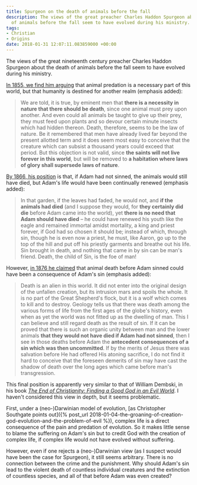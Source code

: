 ```yaml
---
title: Spurgeon on the death of animals before the fall
description: The views of the great preacher Charles Haddon Spurgeon about the death
  of animals before the fall seem to have evolved during his ministry.
tags:
- Christian
- Origins
date: 2018-01-31 12:07:11.083859000 +00:00
---
```

The views of the great nineteenth century preacher Charles Haddon Spurgeon about the death of animals before the fall seem to have evolved during his ministry.

[In 1855, we find him arguing](http://www.spurgeongems.org/vols1-3/chs43.pdf) that animal predation is a necessary part of this world, but that humanity is destined for another realm (emphasis added):

> We are told, it is true, by eminent men that **there is a necessity in nature that there should be death**, since one animal must prey upon another. And even could all animals be taught to give up their prey, they must feed upon plants and so devour certain minute insects which had hidden thereon. Death, therefore, seems to be the law of nature. Be it remembered that men have already lived far beyond the present allotted term and it does seem most easy to conceive that the creature which can subsist a thousand years could exceed that period. But this objection is not valid, since **the saints will not live forever in this world**, but will be removed to **a habitation where laws of glory shall supersede laws of nature**.

[By 1866, his position](http://www.spurgeongems.org/vols10-12/chs721.pdf) is that, if Adam had not sinned, the animals would still have died, but Adam's life would have been continually renewed (emphasis added):

> In that garden, if the leaves had faded, he would not, and **if the animals had died** (and I suppose they would, for **they certainly did die** before Adam came into the world), yet **there is no need that Adam should have died** &ndash; he could have renewed his youth like the eagle and remained immortal amidst mortality, a king and priest forever, if God had so chosen it should be; instead of which, through sin, though he is even now a priest, he must, like Aaron, go up to the top of the hill and put off his priestly garments and breathe out his life. Sin brought in death, and nothing that came in by sin can be man's friend. Death, the child of Sin, is the foe of man!

However, [in 1876 he claimed](http://www.spurgeongems.org/vols22-24/chs1329.pdf) that animal death before Adam sinned could have been a consequence of Adam's sin (emphasis added):

> Death is an alien in this world. It did not enter into the original design of the unfallen creation, but its intrusion mars and spoils the whole. It is no part of the Great Shepherd's flock, but it is a wolf which comes to kill and to destroy. Geology tells us that there was death among the various forms of life from the first ages of the globe's history, even when as yet the world was not fitted up as the dwelling of man. This I can believe and still regard death as the result of sin. If it can be proved that there is such an organic unity between man and the lower animals **that they would not have died if Adam had not sinned**, then I see in those deaths before Adam the **antecedent consequences of a sin which was then uncommitted**. If by the merits of Jesus there was salvation before He had offered His atoning sacrifice, I do not find it hard to conceive that the foreseen demerits of sin may have cast the shadow of death over the long ages which came before man's transgression.

This final position is apparently very similar to that of William Dembski, in his book [_The End of Christianity: Finding a Good God in an Evil World_](http://www.bhacademic.com/product/the-end-of-christianity/). I haven't considered this view in depth, but it seems problematic.

First, under a (neo-)Darwinian model of evolution, [as Christopher Southgate points out]({% post_url 2018-01-04-the-groaning-of-creation-god-evolution-and-the-problem-of-evil %}), complex life is a direct consequence of the pain and predation of evolution. So it makes little sense to blame the suffering on Adam's sin but to credit God with the creation of complex life, if complex life would not have evolved without suffering.

However, even if one rejects a (neo-)Darwinian view (as I suspect would have been the case for Spurgeon), it still seems arbitrary. There is no connection between the crime and the punishment. Why should Adam's sin lead to the violent death of countless individual creatures and the extinction of countless species, and all of that before Adam was even created?
